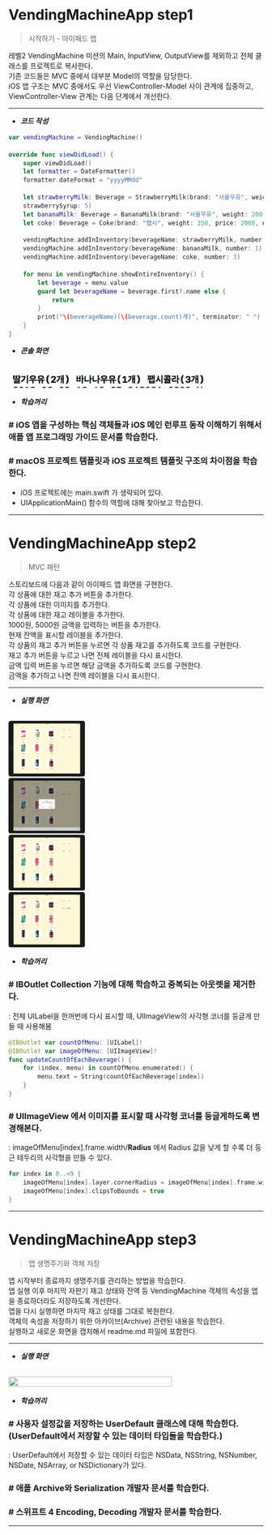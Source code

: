 # VendingMachineApp step1

>  시작하기 - 아이패드 앱

레벨2 VendingMachine 미션의 Main, InputView, OutputView를 제외하고 전체 클래스를 프로젝트로 복사한다.<br  />
기존 코드들은 MVC 중에서 대부분 Model의 역할을 담당한다.<br  />
iOS 앱 구조는 MVC 중에서도 우선 ViewController-Model 사이 관계에 집중하고, ViewController-View 관계는 다음 단계에서 개선한다.<br  />

---

- ***코드 작성***
```swift
var vendingMachine = VendingMachine()

override func viewDidLoad() {
    super.viewDidLoad()
    let formatter = DateFormatter()
    formatter.dateFormat = "yyyyMMdd"

    let strawberryMilk: Beverage = StrawberryMilk(brand: "서울우유", weight: 200, price: 1000, name: "딸기우유", manufactureDate: formatter.date(from: "20171009") ?? Date(),
    strawberrySyrup: 5)
    let bananaMilk: Beverage = BananaMilk(brand: "서울우유", weight: 200, price: 1000, name: "바나나우유", manufactureDate: formatter.date(from: "20171012") ?? Date(), bananaSyrup: 3)
    let coke: Beverage = Coke(brand: "팹시", weight: 350, price: 2000, name: "팹시콜라", manufactureDate: formatter.date(from: "20171005") ?? Date(), calorie: 25)

    vendingMachine.addInInventory(beverageName: strawberryMilk, number: 2)
    vendingMachine.addInInventory(beverageName: bananaMilk, number: 1)
    vendingMachine.addInInventory(beverageName: coke, number: 3)

    for menu in vendingMachine.showEntireInventory() {
        let beverage = menu.value
        guard let beverageName = beverage.first?.name else {
            return
        }
        print("\(beverageName)(\(beverage.count)개)", terminator: " ")
    }
}
```

- ***콘솔 화면***
<br  />
<img src="/img/consolePrint.png" width="80%" height="50%">


- ***학습꺼리***
###  # iOS 앱을 구성하는 핵심 객체들과 iOS 메인 런루프 동작 이해하기 위해서 애플 앱 프로그래밍 가이드 문서를 학습한다.

### # macOS 프로젝트 템플릿과 iOS 프로젝트 템플릿 구조의 차이점을 학습한다.
- iOS 프로젝트에는 main.swift 가 생략되어 있다.
- UIApplicationMain() 함수의 역할에 대해 찾아보고 학습한다.

---

# VendingMachineApp step2

>  MVC 패턴

스토리보드에 다음과 같이 아이패드 앱 화면을 구현한다.<br  />
    각 상품에 대한 재고 추가 버튼을 추가한다.<br  />
    각 상품에 대한 이미지를 추가한다.<br  />
    각 상품에 대한 재고 레이블을 추가한다.<br  />
    1000원, 5000원 금액을 입력하는 버튼을 추가한다.<br  />
    현재 잔액을 표시할 레이블을 추가한다.<br  />
각 상품의 재고 추가 버튼을 누르면 각 상품 재고를 추가하도록 코드를 구현한다.<br  />
재고 추가 버튼을 누르고 나면 전체 레이블을 다시 표시한다.<br  />
금액 입력 버튼을 누르면 해당 금액을 추가하도록 코드를 구현한다.<br  />
금액을 추가하고 나면 잔액 레이블을 다시 표시한다.<br  />

---


- ***실행 화면***
<br  />
<img src="/img/step1-1.png" width="30%" height="30%"><br  />
<img src="/img/step1-2.png" width="30%" height="30%"><br  />
<img src="/img/step1-3.png" width="30%" height="30%"><br  />
<img src="/img/step1-4.png" width="30%" height="30%"><br  />


- ***학습꺼리***
###  # IBOutlet Collection 기능에 대해 학습하고 중복되는 아웃렛을 제거한다.
: 전체 UILabel을 한꺼번에 다시 표시할 때, UIImageView의 사각형 코너를 둥글게 만들 때 사용해봄<br  />

```swift
@IBOutlet var countOfMenu: [UILabel]!
@IBOutlet var imageOfMenu: [UIImageView]!
func updateCountOfEachBeverage() {
    for (index, menu) in countOfMenu.enumerated() {
        menu.text = String(countOfEachBeverage[index])
    }
}
```

### # UIImageView 에서 이미지를 표시할 때 사각형 코너를 둥글게하도록 변경해본다.
: imageOfMenu[index].frame.width/**Radius** 에서 Radius 값을 낮게 할 수록 더 둥근 테두리의 사각형을 만들 수 있다.<br  />

```swift
for index in 0..<9 {
    imageOfMenu[index].layer.cornerRadius = imageOfMenu[index].frame.width/4
    imageOfMenu[index].clipsToBounds = true
}
```

---


# VendingMachineApp step3

>  앱 생명주기와 객체 저장

앱 시작부터 종료까지 생명주기를 관리하는 방법을 학습한다.<br  />
앱 실행 이후 마지막 자판기 재고 상태와 잔액 등 VendingMachine 객체의 속성을 앱을 종료하더라도 저장하도록 개선한다.<br  />
앱을 다시 실행하면 마지막 재고 상태를 그대로 복원한다.<br  />
객체의 속성을 저장하기 위한 아카이브(Archive) 관련된 내용을 학습한다.<br  />
실행하고 새로운 화면을 캡처해서 readme.md 파일에 포함한다.<br  />

---


- ***실행 화면***
<br  />
<img src="/img/vending_step3.gif" width="80%" height="80%"><br  />


- ***학습꺼리***
###  # 사용자 설정값을 저장하는 UserDefault 클래스에 대해 학습한다. (UserDefault에서 저장할 수 있는 데이터 타입들을 학습한다.)<br  />
: UserDefault에서 저장할 수 있는 데이터 타입은 NSData, NSString, NSNumber, NSDate, NSArray, or NSDictionary가 있다.

### # 애플 Archive와 Serialization 개발자 문서를 학습한다.

### # 스위프트 4 Encoding, Decoding 개발자 문서를 학습한다.


---
